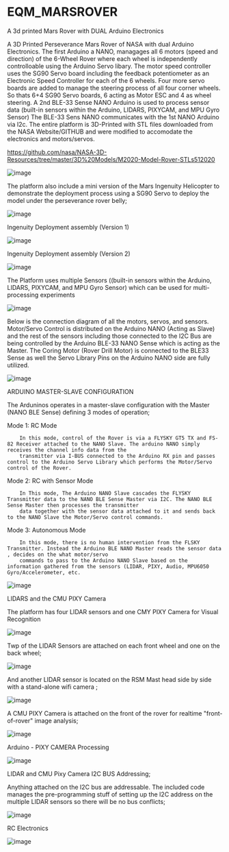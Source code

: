 # EQM_MARSROVER
A 3d printed Mars Rover with DUAL Arduino Electronics

A 3D Printed Perseverance Mars Rover of NASA with dual Arduino Electronics.  The first Arduino a NANO, managages all 6 motors (speed and direction) of the 6-Wheel Rover where each wheel
is independently controlloable using the Arduino Servo libary. The motor speed controller uses the SG90 Servo board including the feedback potentiometer as an Electronic Speed Controller 
for each of the 6 wheels. Four more servo boards are added to manage the steering process of all four corner wheels. So thats 6+4 SG90 Servo boards, 6 acting as Motor ESC and 4 as 
wheel steering. A 2nd BLE-33 Sense NANO Arduino is used to process sensor data (built-in sensors within the Arduino, LIDARS, PIXYCAM, and MPU Gyro Sensor) The BLE-33 Sens NANO communicates
with the 1st NANO Arduino via I2c. The entire platform is 3D-Printed with STL files downloaded from the NASA Website/GITHUB and were modified to accomodate the electronics and motors/servos. 

https://github.com/nasa/NASA-3D-Resources/tree/master/3D%20Models/M2020-Model-Rover-STLs512020


![image](https://github.com/EQMOD/EQM_MARSROVER/assets/29789200/4328c751-df54-4b1c-b8ee-8e21aec6d2a7)

The platform also include a mini version of the Mars Ingenuity Helicopter to demonstrate the deployment process using a SG90 Servo to deploy the model under the perseverance rover belly;

![image](https://github.com/EQMOD/EQM_MARSROVER/assets/29789200/79b43e7b-d5b3-4601-8570-b12e8613e1d1)

Ingenuity Deployment assembly  (Version 1)

![image](https://github.com/EQMOD/EQM_MARSROVER/assets/29789200/6351f5d2-54e2-4c00-9d4d-262704d052c5)

Ingenuity Deployment assembly  (Version 2)

![image](https://github.com/EQMOD/EQM_MARSROVER/assets/29789200/df9eada2-5fa6-46ed-8619-a233e9c0022b)


The Platform uses multiple Sensors ((built-in sensors within the Arduino, LIDARS, PIXYCAM, and MPU Gyro Sensor) which can be used for multi-processing experiments

![image](https://github.com/EQMOD/EQM_MARSROVER/assets/29789200/b5dcec39-2dc2-437f-a3ca-f72d1ef5a5eb)


Below is the connection diagram of all the motors, servos, and sensors. Motor/Servo Control is distributed on the Arduino NANO (Acting as Slave) and the rest of the sensors including 
those connected to the I2C Bus are being controlled by the Arduino BLE-33 NANO Sense which is acting as the Master.  The Coring Motor (Rover Drill Motor) is connected to the BLE33 Sense
as well the Servo Library Pins on the Arduino NANO side are fully utilized.

![image](https://github.com/EQMOD/EQM_MARSROVER/assets/29789200/c45d3ab0-8066-4891-a9b8-de1cc6d34da8)


ARDUINO MASTER-SLAVE CONFIGURATION

The Arduninos operates in a master-slave configuration with the Master (NANO BLE Sense) defining 3 modes of operation;

Mode 1: RC Mode

        In this mode, control of the Rover is via a FLYSKY GT5 TX and FS-82 Receiver attached to the NANO Slave. The arduino NANO simply receives the channel info data from the 
        transmitter via I-BUS connected to the Arduino RX pin and passes control to the Arduino Servo Library which performs the Motor/Servo control of the Rover.

Mode 2: RC with Sensor Mode

        In This mode, The Arduino NANO Slave cascades the FLYSKY Transmitter data to the NANO BLE Sense Master via I2C. The NANO BLE Sense Master then processes the transmitter 
        data together with the sensor data attached to it and sends back to the NANO Slave the Motor/Servo control commands.
        
Mode 3: Autonomous Mode

        In this mode, there is no human intervention from the FLSKY Transmitter. Instead the Arduino BLE NANO Master reads the sensor data , decides on the what motor/servo
        commands to pass to the Arduino NANO Slave based on the information gathered from the sensors (LIDAR, PIXY, Audio, MPU6050 Gyro/Accelerometer, etc.


![image](https://github.com/EQMOD/EQM_MARSROVER/assets/29789200/4f3efcbb-e6b2-4392-8def-7a0c5cb85eeb)


LIDARS and the CMU PIXY Camera

The platform has four LIDAR sensors and one CMY PIXY Camera for Visual Recognition

![image](https://github.com/EQMOD/EQM_MARSROVER/assets/29789200/6f479b8b-03a4-46ec-9c55-92a704540526)

Twp of the LIDAR Sensors are attached on each front wheel and one on the back wheel;

![image](https://github.com/EQMOD/EQM_MARSROVER/assets/29789200/702ff8fd-c07d-44d7-92da-44afd81b931b)

And another LIDAR sensor is located on the RSM Mast head side by side with a stand-alone wifi camera ;

![image](https://github.com/EQMOD/EQM_MARSROVER/assets/29789200/32e32e55-f442-497a-bd93-60bd3ce435c4)

A CMU PIXY Camera is attached on the front of the rover for realtime "front-of-rover" image analysis;

![image](https://github.com/EQMOD/EQM_MARSROVER/assets/29789200/8d61770e-5f0d-4a02-8d5b-9912a3dd4130)

Arduino - PIXY CAMERA Processing

![image](https://github.com/EQMOD/EQM_MARSROVER/assets/29789200/8d23974c-3e57-4073-850f-e0413a448563)

LIDAR and CMU Pixy Camera I2C BUS Addressing;

Anything attached on the I2C bus are addressable. The included code manages the pre-programming stuff of setting up the I2C address on the multiple LIDAR sensors so there
will be no bus conflicts;

![image](https://github.com/EQMOD/EQM_MARSROVER/assets/29789200/fbca01ad-cfc3-45f9-81b4-4de3b7c4f917)

RC Electronics

![image](https://github.com/EQMOD/EQM_MARSROVER/assets/29789200/be19a366-b1a7-445b-8527-a3817f2438f4)



















